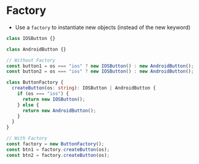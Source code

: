 # Factory

- Use a `factory` to instantiate new objects (instead of the new keyword)

```typescript
class IOSButton {}

class AndroidButton {}

// Without Factory
const button1 = os === "ios" ? new IOSButton() : new AndroidButton();
const button2 = os === "ios" ? new IOSButton() : new AndroidButton();

class ButtonFactory {
  createButton(os: string): IOSButton | AndroidButton {
    if (os === "ios") {
      return new IOSButton();
    } else {
      return new AndroidButton();
    }
  }
}

// With Factory
const factory = new ButtonFactory();
const btn1 = factory.createButton(os);
const btn2 = factory.createButton(os);
```
